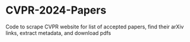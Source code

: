 # CVPR-2024-Papers
Code to scrape CVPR website for list of accepted papers, find their arXiv links, extract metadata, and download pdfs 
